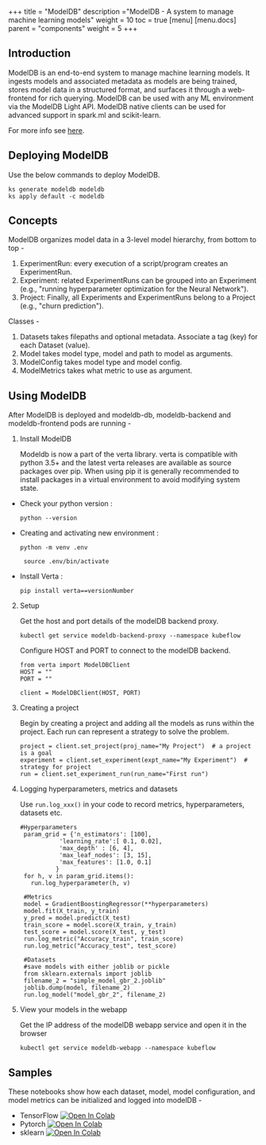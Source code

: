+++
title = "ModelDB"
description ="ModelDB - A system to manage machine learning models"
weight = 10
toc = true
[menu]
[menu.docs]
  parent = "components"
  weight = 5
+++

## Introduction

ModelDB is an end-to-end system to manage machine learning models. It ingests models and associated metadata as models are being trained, stores model data in a structured format, and surfaces it through a web-frontend
for rich querying. ModelDB can be used with any ML environment via the ModelDB Light API. ModelDB native clients can be used for advanced support in spark.ml and scikit-learn.

For more info see [here](https://github.com/mitdbg/modeldb#overview).

## Deploying ModelDB

Use the below commands to deploy ModelDB.

```
ks generate modeldb modeldb
ks apply default -c modeldb
```

## Concepts
 
ModelDB organizes model data in a 3-level model hierarchy, from bottom to top - 

1. ExperimentRun: every execution of a script/program creates an ExperimentRun.
1. Experiment: related ExperimentRuns can be grouped into an Experiment (e.g., "running hyperparameter optimization for the Neural Network"). 
1. Project: Finally, all Experiments and ExperimentRuns belong to a Project (e.g., "churn prediction").

Classes -

1. Datasets takes  filepaths and optional metadata. Associate a tag (key) for each Dataset (value).
1. Model takes model type, model and path to model as arguments.
1. ModelConfig takes model type and model config.
1. ModelMetrics takes what metric to use as argument.

## Using ModelDB

After ModelDB is deployed and modeldb-db, modeldb-backend and modeldb-frontend pods are running - 

1. Install ModelDB
    
    Modeldb is now a part of the verta library. verta is compatible with python 3.5+ and the latest verta releases are available as source packages over pip. When using pip it is generally recommended to install packages in a virtual environment to avoid modifying system state.
  
  - Check your python version : 
  
    ```python --version```
    
  -  Creating and activating new environment : 

     ```python -m venv .env```
  
     ``` source .env/bin/activate```

  - Install Verta :
  
    ```pip install verta==versionNumber```
  
2. Setup

    Get the host and port details of the modelDB backend proxy.
    ```
    kubectl get service modeldb-backend-proxy --namespace kubeflow
    ```
    Configure HOST and PORT to connect to the modelDB backend. 
    ```
    from verta import ModelDBClient
    HOST = ""
    PORT = ""

    client = ModelDBClient(HOST, PORT)
    ```
3. Creating a project
    
    Begin by creating a project and adding all the models as runs within the project. Each run can represent a strategy to solve the problem. 

     ```
     project = client.set_project(proj_name="My Project")  # a project is a goal
     experiment = client.set_experiment(expt_name="My Experiment")  # strategy for project
     run = client.set_experiment_run(run_name="First run")
     ```
   
4. Logging hyperparameters, metrics and datasets

   Use ```run.log_xxx()``` in your code to record metrics, hyperparameters, datasets etc.
    
   ```
   #Hyperparameters
    param_grid = {'n_estimators': [100],
              'learning_rate':[ 0.1, 0.02],
              'max_depth' : [6, 4],
              'max_leaf_nodes': [3, 15],
              'max_features': [1.0, 0.1]
             }
    for h, v in param_grid.items():
      run.log_hyperparameter(h, v)
      
    #Metrics
    model = GradientBoostingRegressor(**hyperparameters)
    model.fit(X_train, y_train)
    y_pred = model.predict(X_test)
    train_score = model.score(X_train, y_train)
    test_score = model.score(X_test, y_test)
    run.log_metric("Accuracy_train", train_score)
    run.log_metric("Accuracy_test", test_score)
    
    #Datasets
    #save models with either joblib or pickle
    from sklearn.externals import joblib
    filename_2 = "simple_model_gbr_2.joblib"
    joblib.dump(model, filename_2)
    run.log_model("model_gbr_2", filename_2)
   ```
   
5. View your models in the webapp

    Get the IP address of the modelDB webapp service and open it in the browser
    ```
    kubectl get service modeldb-webapp --namespace kubeflow
    ```

## Samples
These notebooks show how each dataset, model, model configuration, and model metrics can be initialized and logged into modelDB - 
* TensorFlow [![Open In Colab](https://colab.research.google.com/assets/colab-badge.svg)](https://colab.research.google.com/github/VertaAI/modeldb-client/blob/development/workflows/demos/tensorflow.ipynb)
* Pytorch [![Open In Colab](https://colab.research.google.com/assets/colab-badge.svg)](https://colab.research.google.com/github/VertaAI/modeldb-client/blob/development/workflows/demos/pytorch.ipynb)
* sklearn [![Open In Colab](https://colab.research.google.com/assets/colab-badge.svg)](https://colab.research.google.com/github/VertaAI/modeldb-client/blob/development/workflows/demos/sklearn.ipynb)
